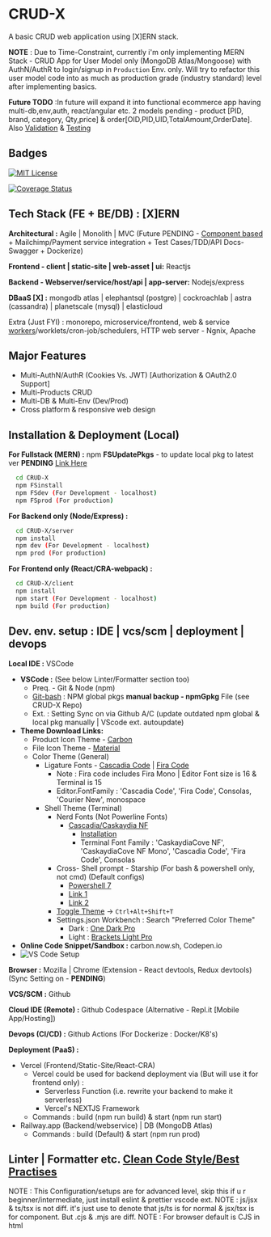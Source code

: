 # CRUD-X

A basic CRUD web application using [X]ERN stack.

**NOTE** : Due to Time-Constraint, currently i'm only implementing MERN Stack - CRUD App for User Model only (MongoDB Atlas/Mongoose) with AuthN/AuthR to login/signup in `Production` Env. only. Will try to refactor this user model code into as much as production grade (industry standard) level after implementing basics.

**Future TODO** :In future will expand it into functional ecommerce app having multi-db,env,auth, react/angular etc. 2 models pending - product [PID, brand, category, Qty,price] & order[OID,PID,UID,TotalAmount,OrderDate]. Also [Validation](https://gist.github.com/sonimonish00/88dc68510c45a084ca97d7239504e875) & [Testing](https://gist.github.com/sonimonish00/cb7509962bc3448513d250ed9a2d4465)

## Badges

[![MIT License](https://img.shields.io/badge/License-MIT-green.svg)](https://choosealicense.com/licenses/mit/)
<!-- Build System - Travis CI for coverall -->
[![Coverage Status](https://coveralls.io/repos/github/sonimonish00/CRUD-X/badge.svg?branch=main)](https://coveralls.io/github/sonimonish00/CRUD-X?branch=main)

## Tech Stack (FE + BE/DB) : [X]ERN

**Architectural :** Agile | Monolith | MVC (Future PENDING - [Component based](https://github.com/goldbergyoni/nodebestpractices#-11-structure-your-solution-by-components) + Mailchimp/Payment service integration + Test Cases/TDD/API Docs-Swagger + Dockerize)

**Frontend - client | static-site | web-asset | ui:** Reactjs

**Backend - Webserver/service/host/api | app-server:** Nodejs/express

**DBaaS [X] :** mongodb atlas | elephantsql (postgre) | cockroachlab | astra (cassandra) | planetscale (mysql) | elasticloud

Extra (Just FYI) : monorepo, microservice/frontend, web & service [workers](https://web.dev/workers-overview)/worklets/cron-job/schedulers, HTTP web server - Ngnix, Apache

## Major Features

- Multi-AuthN/AuthR (Cookies Vs. JWT) [Authorization & OAuth2.0 Support]
- Multi-Products CRUD
- Multi-DB & Multi-Env (Dev/Prod)
- Cross platform & responsive web design

## Installation & Deployment (Local)

**For Fullstack (MERN) :** npm **FSUpdatePkgs** - to update local pkg to latest ver **PENDING** [Link Here](https://stackoverflow.com/a/34295664)

```bash
  cd CRUD-X
  npm FSinstall
  npm FSdev (For Development - localhost)
  npm FSprod (For production)
```

**For Backend only (Node/Express) :**

```bash
  cd CRUD-X/server
  npm install
  npm dev (For Development - localhost)
  npm prod (For production)
```

**For Frontend only (React/CRA-webpack) :**

```bash
  cd CRUD-X/client
  npm install
  npm start (For Development - localhost)
  npm build (For production)
```

## Dev. env. setup : IDE | vcs/scm | deployment | devops

**Local IDE :** VSCode

- **VSCode :** (See below Linter/Formatter section too)
  - Preq. - Git & Node (npm)
  - [Git-bash](https://stackoverflow.com/a/41199625) : NPM global pkgs **manual backup - npmGpkg** File (see CRUD-X Repo)
  - Ext. : Setting Sync on via Github A/C (update outdated npm global & local pkg manually | VScode ext. autoupdate)
- **Theme Download Links:**
  - Product Icon Theme - [Carbon](https://marketplace.visualstudio.com/items?itemName=antfu.icons-carbon)
  - File Icon Theme - [Material](https://marketplace.visualstudio.com/items?itemName=PKief.material-icon-theme)
  - Color Theme (General)
    - Ligature Fonts - [Cascadia Code](https://github.com/microsoft/cascadia-code) | [Fira Code](https://github.com/tonsky/FiraCode)
      - Note : Fira code includes Fira Mono | Editor Font size is 16 & Terminal is 15
      - Editor.FontFamily : 'Cascadia Code', 'Fira Code', Consolas, 'Courier New', monospace
    - Shell Theme (Terminal)
      - Nerd Fonts (Not Powerline Fonts)
        - [Cascadia/Caskaydia NF](https://github.com/ryanoasis/nerd-fonts/tree/master/patched-fonts/CascadiaCode)
          - [Installation](https://github.com/microsoft/terminal/issues/12587#issuecomment-1054646238)
          - Terminal Font Family : 'CaskaydiaCove NF', 'CaskaydiaCove NF Mono', 'Cascadia Code', 'Fira Code', Consolas
      - Cross- Shell prompt - Starship (For bash & powershell only, not cmd) (Default configs)
        - [Powershell 7](https://learn.microsoft.com/en-us/powershell/scripting/install/installing-powershell-on-windows?view=powershell-7.3)
        - [Link 1](https://starship.rs/guide/#%F0%9F%9A%80-installation)
        - [Link 2](https://stackoverflow.com/a/8997378)
      - [Toggle Theme](https://marketplace.visualstudio.com/items?itemName=danielgjackson.auto-dark-mode-windows) -> `Ctrl+Alt+Shift+T`
      - Settings.json Workbench : Search "Preferred Color Theme"
        - Dark : [One Dark Pro](https://marketplace.visualstudio.com/items?itemName=zhuangtongfa.Material-theme)
        - Light : [Brackets Light Pro](https://marketplace.visualstudio.com/items?itemName=fehey.brackets-light-pro)
- **Online Code Snippet/Sandbox :** carbon.now.sh, Codepen.io
- ![VS Code Setup](https://drive.google.com/uc?export=view&id=1xN0GcT-vgVM8kKnZZIdQDVghB-2VXX45)

**Browser :** Mozilla | Chrome (Extension - React devtools, Redux devtools) (Sync Setting on - **PENDING**)

**VCS/SCM :** Github

**Cloud IDE (Remote) :** Github Codespace (Alternative - Repl.it [Mobile App/Hosting])

**Devops (CI/CD) :** Github Actions (For Dockerize : Docker/K8's)

**Deployment (PaaS) :**

- Vercel (Frontend/Static-Site/React-CRA)
  - Vercel could be used for backend deployment via (But will use it for frontend only) :
    - Serverless Function (i.e. rewrite your backend to make it serverless)
    - Vercel's NEXTJS Framework
  - Commands : build (npm run build) & start (npm run start)
- Railway.app (Backend/webservice) | DB (MongoDB Atlas)
  - Commands : build (Default) & start (npm run prod)

## Linter | Formatter etc. [Clean Code Style/Best Practises](https://github.com/goldbergyoni/nodebestpractices#3-code-style-practices)

NOTE : This Configuration/setups are for advanced level, skip this if u r beginner/intermediate, just install eslint & prettier vscode ext.
NOTE : js/jsx & ts/tsx is not diff. it's just use to denote that js/ts is for normal & jsx/tsx is for component. But .cjs & .mjs are diff.
NOTE : For browser default is CJS in html <script> tag, but if ur using MJS then u need to mention "type=module" in <script> tag. As we are using react here, we dont need to worry as react will build html for us.
NOTE : Alternative Names CJS => Source Type - Script | MJS => Source Type - Module

- **Extensions | NPM Packages (-D)**
  - [L1](https://stackoverflow.com/questions/68721073/what-is-the-difference-between-installing-eslint-as-extension-and-installing-as) | [L2](https://stackoverflow.com/questions/61925900/what-is-the-difference-between-installing-prettier-as-a-npm-package-and-installi) | [L3](https://eslint.org/docs/latest/user-guide/getting-started) | [L4](https://prettier.io/docs/en/comparison.html) | [L5](https://www.youtube.com/watch?v=ZXW6Jn6or1w) | [L6](https://www.youtube.com/watch?v=H91aqUHn8sE) | [L7](https://www.robinwieruch.de/prettier-eslint/)
  - VSCode : Global
    - Linter : Eslint
    - Formatter : Prettier
    - (Lint+Format) : Lintel, Prettier ESlint etc. (Refer Official website of both)
  - Node/NPM : Local (-D)
    - React : react, react-dom, jest
    - Linting (FE/BE)
      - Eslint : eslint, eslint-cli (CRA ESlint extends "react-app")
      - TS : typescript, ts-node, types/node, types/react, types/react-dom
    - Formatter : prettier
    - (Lint+Format) : prettier-eslint, etc. (Refer Official website of both)
    - Config (Custom) : .eslintrc.js (extends airbnb, react-app, etc), .prettierrc, .editorconfig, etc.
      - tsconfig.json (.tslintrc deprecated in favor of .eslintrc)
        - module = NodeNext for MJS & commonJS for CJS // 'import' needs .js extn. for MJS & .cjs for CJS
        - moduleResolution = NodeNext
- **Frontend (React v18+)** : React is defaulted to ES6/MJS module system.
  - **Current** : Javascript (ES6+)
    - Filename : .js/.jsx (js/jsx are equiv. here but as mentioned in note above, we use it for diff. purpose)
    - Module system : ES6 (.mjs) => import/export (we don't need to have .mjs extension bcz react CRA defaults to mjs so js/jsx=mjs)
  - **Future** : Typescript (CRA --template typescript)
    - Filename : .ts/.tsx (ts/tsx are equiv. here but as mentioned in note above, we use it for diff. purpose)
    - Module system : ES6 (.mjs) => import/export (js/jsx=mjs=ts/tsx, so we use ts/tsx only)
- **Backend (Node v18+)** : Node is defaulted to commonJS/js/cjs module system => require/module.exports
  - **Current** : Javascript (ES6+) // Node is defaulted to CJS, but here we use MJS so following settings will change.
    - Filename : .js/.mjs (Package.json => "type": "module") // Both js/mjs are equiv here bcz "module" is mentioned in package.json, we stick to .js
    - Module system : ES6 (js/mjs) => import/export // We r using "mjs", but if you wanna use "cjs" somewhere add "abc.cjs" ext. explicitly
  - **Future** : Typescript [see](https://www.youtube.com/watch?v=H91aqUHn8sE&t=15s)
    - Filename : .ts (Package.json => "type": "module" | `tsc` compiler : a.ts => a.js | node a.js)
    - Module system : ES6 (.mjs) => import/export (js=mjs=ts, so we use ts only)

## File-folder (project) structure : separation of concern

- **CRUD-X (Root Folder)**
  - **Client** [Feature/funct./comp. based] (Other - MVC, group by file type, pages with global folder/colocation of related comp. etc.)
    - public
    - src
      - Assets : images, static file etc.
      - Components (Templates/Props)
        - core : common and basic components, such as Home,Menu components which are common to all other comp.
        - post : post-related components
        - user : user-related components
        - componentFolderN : and so on....
      - Pages
      - Config (To overwrite global config - .eslintrc.js, .prettierrc, .editorconfig - CRA/webpack already has eslint so gen. we dont include it)
      - i18n
      - navigation : Router (Navigation) -> react-router-dom
      - redux : actions, reducers, store.js [Redux Toolkit -> Redux & Thunk Dev tools]
      - Services - API
        - auth : auth-related components and helper code, routes etc.
      - styles
      - utils - Helper methods, validations etc.
      - **tests** : Jest Framework (Unit testing)
      - index.js ===> Main entry point for react
    - node_modules (frontend)
    - .gitignore (frontend)
    - Package.json (frontend) - including package-lock.json
    - README.MD (frontend)
  - **Server** [Separation based on functionality - [MVC](https://www.youtube.com/watch?v=bQuBlR0T5cc) or Technical Role based => FUTURE PENDING : [Component based](https://github.com/goldbergyoni/nodebestpractices#-11-structure-your-solution-by-components)]
    - app
      - controllers -> user.controllers.js (route-handler callback fns.)
      - middlewares -> checkAuth.middleware.js (In between functions : logging, authentication etc.)
      - models (ORM/MongoDB) -> user.models.js
      - routes -> user.routes.js [RESTful API endpoints - CRUD](https://stackoverflow.com/questions/14554943/what-are-the-trade-offs-between-different-methods-of-constructing-api-urls-subd) | [Link 1](https://ontola.io/blog/api-design/)
      - tests -> Unit & integration test, api test/super test etc.
      - util (folder)
      - services (folder) - 3rd party email, payment gateway etc.
        - NOTE : It cud also act as middleman b/w controller & database(model). ie. controller will call service which will manipulate DB & return data back to controller [Link 1](https://youtu.be/bQuBlR0T5cc?t=720), [Link 2](https://github.com/machadop1407/MVC-API-Example-Express-NodeJS)
      - index.js -> Application code (MVC part)
    - [config](https://github.com/goldbergyoni/nodebestpractices#-15-use-environment-aware-secure-and-hierarchical-config) (overwrite global configs FUTURE PENDING : .eslintrc.js, .prettierrc, .editorconfig, webpack.config.js etc.)
      - db.config.js (For MongoDB Atlas connection - Could also contain N/W, File configs etc.)
    - env -> .env, .env.development etc.
    - server.js ===> Main entry point for nodejs server - contains http server, mongoose/mongodb conn, n/w, file calls etc.
    - node_modules (backend)
    - .gitignore (backend)
    - Package.json (backend) - including package-lock.json, scripts (dev/prod)
    - README.MD (backend)
  - node_modules (root)
  - Package.json (root) : shared b/w both FE & BE - including package-lock.json
  - License (root)
  - npmGpkg (root)
  - .gitignore (root)
  - README.MD (root)

## Fullstack Flow | REST | CRUD | HTTP

- [Google Docs Link](https://docs.google.com/document/d/1L_Rc8JEn-YYX5Oq_dEa7iTkBQY_ycjH6OaPm7GV4O4I/edit?usp=share_link)
- ![Fullstack Flow Diagram](https://drive.google.com/uc?export=view&id=1yAM2pzILbeG_eDM3o2B11TDfJY5iymaT)
- ![SQL vs NoSQL](https://drive.google.com/uc?export=view&id=1HjkSrD-G9Y1gZAYdpVKO3T9QYYVX4wyv)
- ![REST CRUD HTTP DB](https://drive.google.com/uc?export=view&id=12FQpg3XgNIlLZmvSPAHKw65x_36S7mTv)

## Environment Variables

To run this project, you will need to add the following environment variables to your .env file

`NODE_ENV`

`PORT`

`MONGO_URL`

## Demo

![](https://media1.giphy.com/media/wAvzlIA6cRPeDyRjY9/giphy.gif?cid=790b7611de9cb72ce5aa85de257c1cec75ef4ba7982098bf&rid=giphy.gif&ct=g)

## Contributing

Contributions are always Welcome. Make a Pull Request (PR) or raise an issue. Will review them when time permits.

## FAQ

#### Is this CRUD App for commercial use ?

Nope.

#### Is this your Personal project ?

Yup, to clear out my basics of fullstack web app dev.

## Feedback & Support

If you have any feedback, please reach out to me at sonimonish00[at]gmail[dot]com

## 🚀 About Me : Hi, I'm Monish! 👋

🧠 I'm currently learning backend/full stack development.

## 🔗 Links

[![portfolio](https://img.shields.io/badge/my_portfolio-000?style=for-the-badge&logo=ko-fi&logoColor=white)](https://sonimonish00.github.io/)

[![linkedin](https://img.shields.io/badge/linkedin-0A66C2?style=for-the-badge&logo=linkedin&logoColor=white)](https://www.linkedin.com/in/monishsoni)

[![twitter](https://img.shields.io/badge/twitter-1DA1F2?style=for-the-badge&logo=twitter&logoColor=white)](https://twitter.com/MonishSoni95)

## 🛠 Skills

Python, Javascript (Node, React), HTML, CSS
